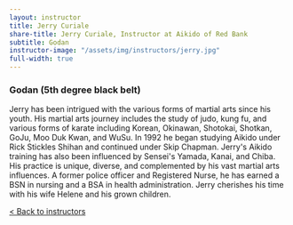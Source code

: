 ```yaml
---
layout: instructor
title: Jerry Curiale
share-title: Jerry Curiale, Instructor at Aikido of Red Bank
subtitle: Godan
instructor-image: "/assets/img/instructors/jerry.jpg"
full-width: true
---
```


### Godan (5th degree black belt)

Jerry has been intrigued with the various forms of martial arts since his youth. His martial arts journey includes the study of judo, kung fu, and various forms of karate including Korean, Okinawan, Shotokai, Shotkan, GoJu, Moo Duk Kwan, and WuSu. In 1992 he began studying Aikido under Rick Stickles Shihan and continued under Skip Chapman. Jerry's Aikido training has also been influenced by Sensei's Yamada, Kanai, and Chiba. His practice is unique, diverse, and complemented by his vast martial arts influences. A former police officer and Registered Nurse, he has earned a BSN in nursing and a BSA in health administration. Jerry cherishes his time with his wife Helene and his grown children.

[< Back to instructors](/instructors/)
